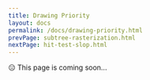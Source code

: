 ```yaml
---
title: Drawing Priority
layout: docs
permalink: /docs/drawing-priority.html
prevPage: subtree-rasterization.html
nextPage: hit-test-slop.html
---
```


<div class = "warning">😑 This page is coming soon...</div>